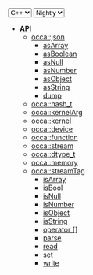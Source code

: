 <div class="api-version-container">
  <select onchange="vm.onLanguageChange(this)">
    <option value="cpp">C++</option>
  </select>
  <select onchange="vm.onVersionChange(this)">
    <option value="nightly">Nightly</option>
  </select>
</div>

- [**API**](/api/)
  - [occa::json](/api/json/)
    - [asArray](/api/json/asArray)
    - [asBoolean](/api/json/asBoolean)
    - [asNull](/api/json/asNull)
    - [asNumber](/api/json/asNumber)
    - [asObject](/api/json/asObject)
    - [asString](/api/json/asString)
    - [dump](/api/json/dump)
  - [occa::hash_t](/api/hash_t)
  - [occa::kernelArg](/api/kernelArg)
  - [occa::kernel](/api/kernel/)
  - [occa::device](/api/device/)
  - [occa::function](/api/function)
  - [occa::stream](/api/stream)
  - [occa::dtype_t](/api/dtype_t)
  - [occa::memory](/api/memory/)
  - [occa::streamTag](/api/streamTag)
    - [isArray](/api/json/isArray)
    - [isBool](/api/json/isBool)
    - [isNull](/api/json/isNull)
    - [isNumber](/api/json/isNumber)
    - [isObject](/api/json/isObject)
    - [isString](/api/json/isString)
    - [operator []](/api/json/operator_brackets)
    - [parse](/api/json/parse)
    - [read](/api/json/read)
    - [set](/api/json/set)
    - [write](/api/json/write)
